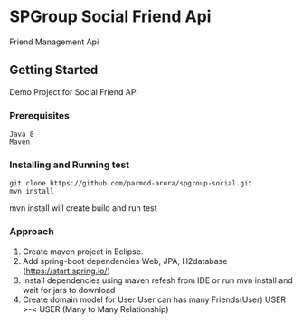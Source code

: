 # SPGroup Social Friend Api

Friend Management Api

## Getting Started

Demo Project for Social Friend API

### Prerequisites

```
Java 8
Maven

```

### Installing and Running test


```
git clone https://github.com/parmod-arora/spgroup-social.git
mvn install
```
mvn install will create build and run test


### Approach

1) Create maven project in Eclipse.
2) Add spring-boot dependencies Web, JPA, H2database (https://start.spring.io/)
3) Install dependencies using maven refesh from IDE or run mvn install and wait for jars to download 
4) Create domain model for User
User can has many Friends(User) USER >-< USER (Many to Many Relationship) 
